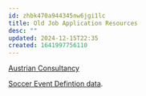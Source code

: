 ```yaml
---
id: zhbk470a944345nw6jgi1lc
title: Old Job Application Resources
desc: ""
updated: 2024-12-15T22:35
created: 1641997756110
---
```

[Austrian Consultancy](https://drive.google.com/open?id=1-YCS2g4PGODRUJ1RJsjqIvmnXeOd_xLs&authuser=stefanvpetrov%40gmail.com&usp=drive_fs)


[Soccer Event Defintion data](https://drive.google.com/drive/folders/1CtPSA9LbGy97vQqguhl2VnVbumEx9vfz?usp=sharing).